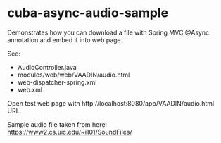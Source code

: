 # cuba-async-audio-sample

Demonstrates how you can download a file with Spring MVC @Async annotation and embed it into web page.

See:
- AudioController.java
- modules/web/web/VAADIN/audio.html
- web-dispatcher-spring.xml
- web.xml

Open test web page with http://localhost:8080/app/VAADIN/audio.html URL.

Sample audio file taken from here: https://www2.cs.uic.edu/~i101/SoundFiles/
